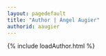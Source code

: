```yaml
---
layout: pagedefault
title: "Author | Ángel Augier"
authorid: aaugier
---
```

{% include loadAuthor.html %}